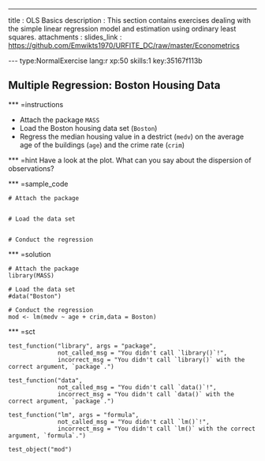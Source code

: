 ---
title       : OLS Basics 
description : This section contains exercises dealing with the simple linear regression model and estimation using ordinary least squares. 
attachments :
  slides_link : https://github.com/Emwikts1970/URFITE_DC/raw/master/Econometrics

--- type:NormalExercise lang:r xp:50 skills:1 key:35167f113b
## Multiple Regression: Boston Housing Data

*** =instructions
- Attach the package `MASS`
- Load the Boston housing data set (`Boston`)
- Regress the median housing value in a destrict (`medv`) on the average age of the buildings (`age`) and the crime rate (`crim`) 


*** =hint
Have a look at the plot. What can you say about the dispersion of observations?

*** =sample_code
```{r}
# Attach the package


# Load the data set   


# Conduct the regression

```

*** =solution
```{r}
# Attach the package
library(MASS)

# Load the data set   
#data("Boston")

# Conduct the regression
mod <- lm(medv ~ age + crim,data = Boston)
```


*** =sct
```{r}
test_function("library", args = "package",
              not_called_msg = "You didn't call `library()`!",
              incorrect_msg = "You didn't call `library()` with the correct argument, `package`.")
              
test_function("data",
              not_called_msg = "You didn't call `data()`!",
              incorrect_msg = "You didn't call `data()` with the correct argument, `package`.")
    
test_function("lm", args = "formula",
              not_called_msg = "You didn't call `lm()`!",
              incorrect_msg = "You didn't call `lm()` with the correct argument, `formula`.")

test_object("mod")
```
